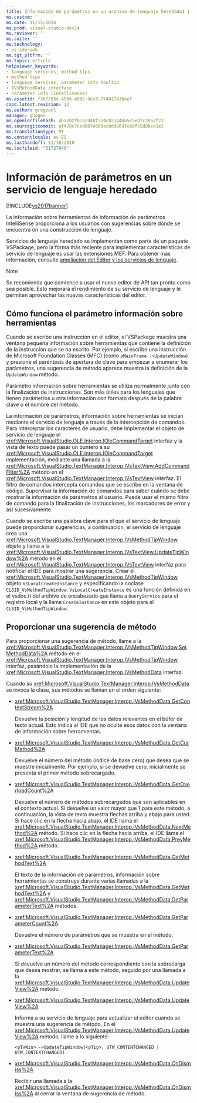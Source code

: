 ```yaml
---
title: Información de parámetros en un archivo de lenguaje heredado1 | Documentos de Microsoft
ms.custom: ''
ms.date: 11/15/2016
ms.prod: visual-studio-dev14
ms.reviewer: ''
ms.suite: ''
ms.technology:
- vs-ide-sdk
ms.tgt_pltfrm: ''
ms.topic: article
helpviewer_keywords:
- language services, method tips
- method tips
- language services, parameter info tooltip
- IVsMethodData interface
- Parameter Info (IntelliSense)
ms.assetid: f367295e-45b6-45d2-9ec8-77481743beef
caps.latest.revision: 12
ms.author: gregvanl
manager: ghogen
ms.openlocfilehash: 462702fb73cd48f324c02344da5c5ed7c3957f23
ms.sourcegitcommit: af428c7ccd007e668ec0dd8697c88fc5d8bca1e2
ms.translationtype: MT
ms.contentlocale: es-ES
ms.lasthandoff: 11/16/2018
ms.locfileid: "51727940"
---
```

# <a name="parameter-info-in-a-legacy-language-service"></a>Información de parámetros en un servicio de lenguaje heredado
[!INCLUDE[vs2017banner](../../includes/vs2017banner.md)]

La información sobre herramientas de información de parámetros IntelliSense proporciona a los usuarios con sugerencias sobre dónde se encuentra en una construcción de lenguaje.  
  
 Servicios de lenguaje heredado se implementan como parte de un paquete VSPackage, pero la forma más reciente para implementar características de servicio de lenguaje es usar las extensiones MEF. Para obtener más información, consulte [ampliación del Editor y los servicios de lenguaje](../../extensibility/extending-the-editor-and-language-services.md).  
  
> [!NOTE]
>  Se recomienda que comience a usar el nuevo editor de API tan pronto como sea posible. Esto mejorará el rendimiento de su servicio de lenguaje y le permiten aprovechar las nuevas características del editor.  
  
## <a name="how-parameter-info-tooltips-work"></a>Cómo funciona el parámetro información sobre herramientas  
 Cuando se escribe una instrucción en el editor, el VSPackage muestra una ventana pequeña información sobre herramientas que contiene la definición de la instrucción que se ha escrito. Por ejemplo, si escribe una instrucción de Microsoft Foundation Classes (MFC) (como `pMainFrame ->UpdateWindow`) y presione el paréntesis de apertura de clave para empezar a enumerar los parámetros, una sugerencia de método aparece muestra la definición de la `UpdateWindow` método.  
  
 Parámetro información sobre herramientas se utiliza normalmente junto con la finalización de instrucciones. Son más útiles para los lenguajes que tienen parámetros u otra información con formato después de la palabra clave o el nombre del método.  
  
 La información de parámetros, información sobre herramientas se inician mediante el servicio de lenguaje a través de la intercepción de comandos. Para interceptar los caracteres de usuario, debe implementar el objeto de servicio de lenguaje el <xref:Microsoft.VisualStudio.OLE.Interop.IOleCommandTarget> interfaz y la vista de texto puede pasar un puntero a su <xref:Microsoft.VisualStudio.OLE.Interop.IOleCommandTarget> implementación, mediante una llamada a la <xref:Microsoft.VisualStudio.TextManager.Interop.IVsTextView.AddCommandFilter%2A> método en el <xref:Microsoft.VisualStudio.TextManager.Interop.IVsTextView> interfaz. El filtro de comandos intercepta comandos que se escribe en la ventana de código. Supervisar la información de comandos para saber cuándo se debe mostrar la información de parámetros al usuario. Puede usar el mismo filtro de comando para la finalización de instrucciones, los marcadores de error y así sucesivamente.  
  
 Cuando se escribe una palabra clave para el que el servicio de lenguaje puede proporcionar sugerencias, a continuación, el servicio de lenguaje crea una <xref:Microsoft.VisualStudio.TextManager.Interop.IVsMethodTipWindow> objeto y llama a la <xref:Microsoft.VisualStudio.TextManager.Interop.IVsTextView.UpdateTipWindow%2A> método en el <xref:Microsoft.VisualStudio.TextManager.Interop.IVsTextView> interfaz para notificar el IDE para mostrar una sugerencia. Crear el <xref:Microsoft.VisualStudio.TextManager.Interop.IVsMethodTipWindow> objeto `VSLocalCreateInstance` y especificando la coclase `CLSID_VsMethodTipWindow`. `VsLocalCreateInstance` es una función definida en el vsdoc.h del archivo de encabezado que llama a `QueryService` para el registro local y la llama `CreateInstance` en este objeto para el `CLSID_VsMethodTipWindow`.  
  
## <a name="providing-a-method-tip"></a>Proporcionar una sugerencia de método  
 Para proporcionar una sugerencia de método, llame a la <xref:Microsoft.VisualStudio.TextManager.Interop.IVsMethodTipWindow.SetMethodData%2A> método en el <xref:Microsoft.VisualStudio.TextManager.Interop.IVsMethodTipWindow> interfaz, pasándole la implementación de la <xref:Microsoft.VisualStudio.TextManager.Interop.IVsMethodData> interfaz.  
  
 Cuando su <xref:Microsoft.VisualStudio.TextManager.Interop.IVsMethodData> se invoca la clase, sus métodos se llaman en el orden siguiente:  
  
-   <xref:Microsoft.VisualStudio.TextManager.Interop.IVsMethodData.GetContextStream%2A>  
  
     Devuelve la posición y longitud de los datos relevantes en el búfer de texto actual. Esto indica al IDE que no oculte esos datos con la ventana de información sobre herramientas.  
  
-   <xref:Microsoft.VisualStudio.TextManager.Interop.IVsMethodData.GetCurMethod%2A>  
  
     Devuelve el número del método (índice de base cero) que desea que se muestre inicialmente. Por ejemplo, si se devuelve cero, inicialmente se presenta el primer método sobrecargado.  
  
-   <xref:Microsoft.VisualStudio.TextManager.Interop.IVsMethodData.GetOverloadCount%2A>  
  
     Devuelve el número de métodos sobrecargados que son aplicables en el contexto actual. Si devuelve un valor mayor que 1 para este método, a continuación, la vista de texto muestra flechas arriba y abajo para usted. Si hace clic en la flecha hacia abajo, el IDE llama el <xref:Microsoft.VisualStudio.TextManager.Interop.IVsMethodData.NextMethod%2A> método. Si hace clic en la flecha hacia arriba, el IDE llama el <xref:Microsoft.VisualStudio.TextManager.Interop.IVsMethodData.PrevMethod%2A> método.  
  
-   <xref:Microsoft.VisualStudio.TextManager.Interop.IVsMethodData.GetMethodText%2A>  
  
     El texto de la información de parámetros, información sobre herramientas se construye durante varias llamadas a la <xref:Microsoft.VisualStudio.TextManager.Interop.IVsMethodData.GetMethodText%2A> y <xref:Microsoft.VisualStudio.TextManager.Interop.IVsMethodData.GetParameterText%2A> métodos.  
  
-   <xref:Microsoft.VisualStudio.TextManager.Interop.IVsMethodData.GetParameterCount%2A>  
  
     Devuelve el número de parámetros que se muestra en el método.  
  
-   <xref:Microsoft.VisualStudio.TextManager.Interop.IVsMethodData.GetParameterText%2A>  
  
     Si devuelve un número del método correspondiente con la sobrecarga que desea mostrar, se llama a este método, seguido por una llamada a la <xref:Microsoft.VisualStudio.TextManager.Interop.IVsMethodData.UpdateView%2A> método.  
  
-   <xref:Microsoft.VisualStudio.TextManager.Interop.IVsMethodData.UpdateView%2A>  
  
     Informa a su servicio de lenguaje para actualizar el editor cuando se muestra una sugerencia de método. En el <xref:Microsoft.VisualStudio.TextManager.Interop.IVsMethodData.UpdateView%2A> método, llame a lo siguiente:  
  
    ```  
    <pTxWin> ->UpdateTipWindow(<pTip>, UTW_CONTENTCHANGED | UTW_CONTEXTCHANGED).  
    ```  
  
-   <xref:Microsoft.VisualStudio.TextManager.Interop.IVsMethodData.OnDismiss%2A>  
  
     Recibir una llamada a la <xref:Microsoft.VisualStudio.TextManager.Interop.IVsMethodData.OnDismiss%2A> al cerrar la ventana de sugerencia de método.

